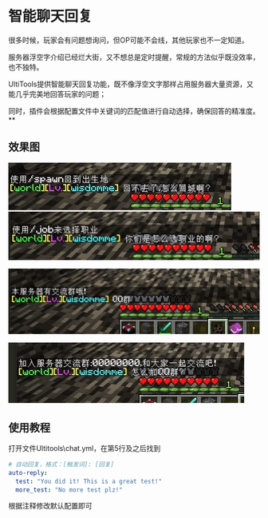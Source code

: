 # 智能聊天回复

很多时候，玩家会有问题想询问，但OP可能不会线，其他玩家也不一定知道。

服务器浮空字介绍已经烂大街，又不想总是定时提醒，常规的方法似乎既没效率，也不独特。

UltiTools提供智能聊天回复功能，既不像浮空文字那样占用服务器大量资源，又能几乎完美地回答玩家的问题；

同时，插件会根据配置文件中关键词的匹配值进行自动选择，确保回答的精准度。**

## 效果图

![](/assets/智能回复1.jpg)![](/assets/智能回复2.jpg)

![](/assets/自动回复1.jpg)

![](/assets/自动回复2.jpg)

## 使用教程

打开文件Ultitools\chat.yml，在第5行及之后找到

```yaml
# 自动回复，格式：[触发词]: [回复]
auto-reply:
  test: "You did it! This is a great test!"
  more_test: "No more test plz!"
```

根据注释修改默认配置即可

